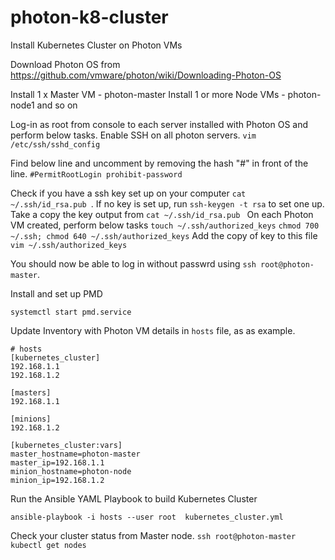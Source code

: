 # photon-k8-cluster
Install Kubernetes Cluster on Photon VMs

Download Photon OS from https://github.com/vmware/photon/wiki/Downloading-Photon-OS

Install 1 x Master VM - photon-master
Install 1 or more Node VMs - photon-node1 and so on

Log-in as root from console to each server installed with Photon OS and perform below tasks.
Enable SSH on all photon servers.
```vim /etc/ssh/sshd_config```

Find below line and uncomment by removing the hash "#" in front of the line.
```#PermitRootLogin prohibit-password```

Check if you have a ssh key set up on your computer ```cat ~/.ssh/id_rsa.pub ```.
If no key is set up, run ```ssh-keygen -t rsa``` to set one up.
Take a copy the key output from ```cat ~/.ssh/id_rsa.pub ```
On each Photon VM created, perform below tasks
```touch ~/.ssh/authorized_keys```
```chmod 700 ~/.ssh; chmod 640 ~/.ssh/authorized_keys```
Add the copy of key to this file ```vim ~/.ssh/authorized_keys```

You should now be able to log in without passwrd using ```ssh root@photon-master```.

Install and set up PMD
```tdnf install pmd pmd-cli
systemctl start pmd.service
```

Update Inventory with Photon VM details in ```hosts``` file, as as example.
```
# hosts
[kubernetes_cluster]
192.168.1.1
192.168.1.2

[masters]
192.168.1.1

[minions]
192.168.1.2

[kubernetes_cluster:vars]
master_hostname=photon-master
master_ip=192.168.1.1
minion_hostname=photon-node
minion_ip=192.168.1.2
```

Run the Ansible YAML Playbook to build Kubernetes Cluster

```ansible-playbook -i hosts --user root  kubernetes_cluster.yml```

Check your cluster status from Master node.
```ssh root@photon-master```
```kubectl get nodes```


